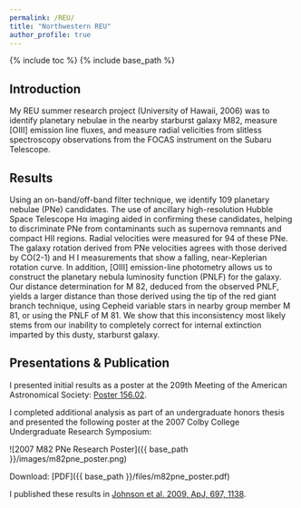 ```yaml
---
permalink: /REU/
title: "Northwestern REU"
author_profile: true
---
```


{% include toc %}
{% include base_path %}

## Introduction

My REU summer research project (University of Hawaii, 2006) was to identify planetary nebulae in the nearby starburst galaxy M82, measure [OIII] emission line fluxes, and measure radial velicities from slitless spectroscopy observations from the FOCAS instrument on the Subaru Telescope.

## Results

Using an on-band/off-band filter technique, we identify 109 planetary nebulae (PNe) candidates. The use of ancillary high-resolution Hubble Space Telescope Hα imaging aided in confirming these candidates, helping to discriminate PNe from contaminants such as supernova remnants and compact HII regions. Radial velocities were measured for 94 of these PNe. The galaxy rotation derived from PNe velocities agrees with those derived by CO(2-1) and H I measurements that show a falling, near-Keplerian rotation curve. In addition, [OIII] emission-line photometry allows us to construct the planetary nebula luminosity function (PNLF) for the galaxy. Our distance determination for M 82, deduced from the observed PNLF, yields a larger distance than those derived using the tip of the red giant branch technique, using Cepheid variable stars in nearby group member M 81, or using the PNLF of M 81. We show that this inconsistency most likely stems from our inability to completely correct for internal extinction imparted by this dusty, starburst galaxy.

## Presentations & Publication

I presented initial results as a poster at the 209th Meeting of the American Astronomical Society: [Poster 156.02](https://ui.adsabs.harvard.edu/abs/2006AAS...20915602J/abstract).

I completed additional analysis as part of an undergraduate honors thesis and presented the following poster at the 2007 Colby College Undergraduate Research Symposium:

![2007 M82 PNe Research Poster]({{ base_path }}/images/m82pne_poster.png)

Download: [PDF]({{ base_path }}/files/m82pne_poster.pdf)

I published these results in [Johnson et al. 2009, ApJ, 697, 1138](https://dx.doi.org/10.1088/0004-637X/697/2/1138).
